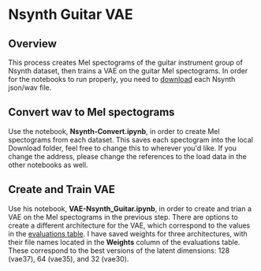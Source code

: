 # Nsynth Guitar VAE

## Overview
This process creates Mel spectograms of the guitar instrument group of Nsynth dataset, then trains a VAE on the guitar Mel spectograms.
In order for the notebooks to run properly, you need to [download](https://magenta.tensorflow.org/datasets/nsynth#files) each Nsynth json/wav file.

## Convert wav to Mel spectograms
Use the notebook, **Nsynth-Convert.ipynb**, in order to create Mel spectograms from each dataset. 
This saves each spectogram into the local Download folder, feel free to change this to wherever you'd like. 
If you change the address, please change the references to the load data in the other notebooks as well. 

## Create and Train VAE
Use his notebook, **VAE-Nsynth_Guitar.ipynb**, in order to create and trian a VAE on the Mel spectograms in the previous step. 
There are options to create a different architecture for the VAE, which correspond to the values in the [evaluations table](https://docs.google.com/spreadsheets/d/1qqgb4VIOz0YEg8GVdhi7kCllb62gEviTza2AdfUPOEA/edit?usp=sharing).
I have saved weights for three architectures, with their file names located in the **Weights** column of the evaluations table. 
These correspond to the best versions of the latent dimensions: 128 (vae37), 64 (vae35), and 32 (vae30). 
